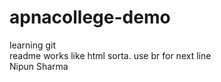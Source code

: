 # apnacollege-demo
learning git
<br>
readme works like html sorta. use br for next line
<br>
Nipun Sharma
